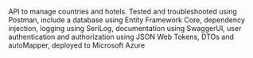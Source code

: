 API to manage countries and hotels. 
Tested and troubleshooted using Postman, include a database using Entity Framework Core, dependency injection, logging using SeriLog, documentation using SwaggerUI, user authentication and authorization using JSON Web Tokens, DTOs and autoMapper, deployed to Microsoft Azure
